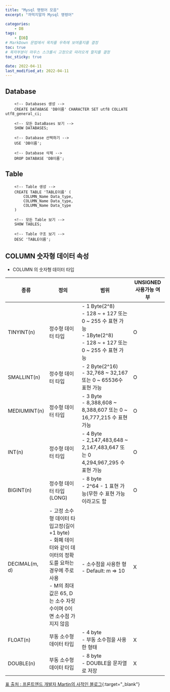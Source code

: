 ```yaml
---
title: "Mysql 명령어 모음"
excerpt: "까먹지말자 Mysql 명령어"

categories:
    - DB
tags:
    - [DB]
# MarkDown 문법에서 목차를 우측에 보여줄지를 결정
toc: true
# 목차부분이 마우스 스크롤시 고정으로 따라오게 할지를 결정
toc_sticky: true

date: 2022-04-11
last_modified_at: 2022-04-11
---
```


## Database

```database
    <!-- Databases 생성 -->
    CREATE DATABASE 'DB이름' CHARACTER SET utf8 COLLATE utf8_general_ci;

    <!-- 모든 DataBases 보기 -->
    SHOW DATABASES;

    <!-- Database 선택하기 -->
    USE 'DB이름';

    <!-- Database 삭제 -->
    DROP DATABASE 'DB이름';
```

## Table

```database
    <!-- Table 생성 -->
    CREATE TABLE 'TABLE이름' (
        COLUMN_Name Data_type,
        COLUMN_Name Data_type,
        COLUMN_Name Data_type
    )

    <!-- 모든 Table 보기 -->
    SHOW TABLES;

    <!-- Table 구조 보기 -->
    DESC 'TABLE이름';
```

## COLUMN 숫자형 데이터 속성
- COLUMN 의 숫자형 데이터 타입

|종류|정의|범위|UNSIGNED 사용가능 여부|
|------|---|---|---|
|TINYINT(n)|정수형 데이터 타입|- 1 Byte(2^8)</br>- 128 ~ + 127 또는 0 ~ 255 수 표현 가능</br>- 1Byte(2^8)</br>- 128 ~ + 127 또는 0 ~ 255 수 표현 가능|O|
|SMALLINT(n)|정수형 데이터 타입|- 2 Byte(2^16)</br>- 32,768 ~ 32,167 또는 0 ~ 65536수 표현 가능|O|
|MEDIUMINT(n)|정수형 데이터 타입|- 3 Byte</br>- 8,388,608 ~ 8,388,607 또는 0 ~ 16,777,215 수 표현 가능|O|
|INT(n)|정수형 데이터 타입|- 4 Byte</br>- 2,147,483,648 ~ 2,147,483,647 또는 0 4,294,967,295 수 표현 가능|O|
|BIGINT(n)|정수형 데이터 타입(LONG)|- 8 byte</br>- 2^64 - 1 표현 가능(무한 수 표현 가능이라고도 함|O|
|DECIMAL(m, d)|- 고정 소수형 데이터 타입고정(길이+1 byte)</br>- 화폐 데이터와 같이 데이터의 정확도를 요하는 경우에 주로 사용</br>- M의 최대값은 65, D는 소수 자릿수이며 0이면 소수점 가지지 않음|- 소수점을 사용한 형</br>- Default: m ⇒ 10|X|
|FLOAT(n)|부동 소수형 데이터 타입|- 4 byte</br>- 부동 소수점을 사용한 형태|X|
|DOUBLE(n)|부동 소수형 데이터 타입|	- 8 byte</br>- DOUBLE을 문자열로 저장|X|

[표 출처 : 프론트엔드 개발자 Martin의 사적인 블로그](https://blog.martinwork.co.kr/mysql/2020/01/17/mysql-data-type.html){:target="_blank"}